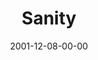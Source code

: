 ---
layout: message
category: message
series: "All I Want for Christmas Is..."
title: "Sanity"
date: 2001-12-08-00-00
message_id: 303
audio: "http://s3.amazonaws.com/crossroads-media/media/legacy/mp3/All_I_Want_For_Christmas_01_Sanity_12-08-01_Wells.mp3"
audio-duration: "34:51"
flag: "N"
---